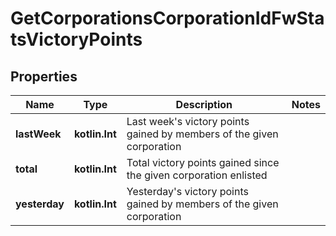 
# GetCorporationsCorporationIdFwStatsVictoryPoints

## Properties
Name | Type | Description | Notes
------------ | ------------- | ------------- | -------------
**lastWeek** | **kotlin.Int** | Last week&#39;s victory points gained by members of the given corporation | 
**total** | **kotlin.Int** | Total victory points gained since the given corporation enlisted | 
**yesterday** | **kotlin.Int** | Yesterday&#39;s victory points gained by members of the given corporation | 



